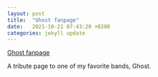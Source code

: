 ```yaml
---
layout: post
title:  "Ghost fanpage"
date:   2021-10-21 07:43:20 +0200
categories: jekyll update
---
```

[Ghost fanpage][projectlink]

A tribute page to one of my favorite bands, Ghost.



[projectlink]: https://knuttas.github.io/projects/ghost-fanpage/index.html
